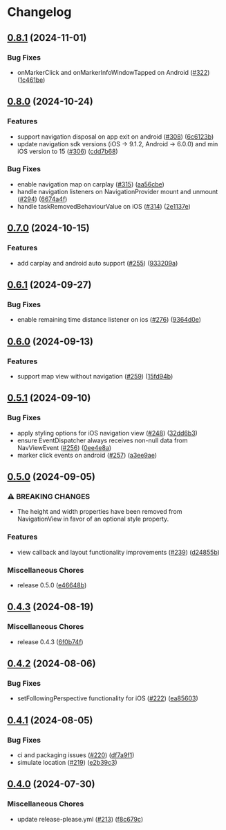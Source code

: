 # Changelog

## [0.8.1](https://github.com/googlemaps/react-native-navigation-sdk/compare/v0.8.0...v0.8.1) (2024-11-01)


### Bug Fixes

* onMarkerClick and onMarkerInfoWindowTapped on Android ([#322](https://github.com/googlemaps/react-native-navigation-sdk/issues/322)) ([1c461be](https://github.com/googlemaps/react-native-navigation-sdk/commit/1c461becf544837cb6ecc20d435125b017a248ec))

## [0.8.0](https://github.com/googlemaps/react-native-navigation-sdk/compare/v0.7.0...v0.8.0) (2024-10-24)


### Features

* support navigation disposal on app exit on android ([#308](https://github.com/googlemaps/react-native-navigation-sdk/issues/308)) ([6c6123b](https://github.com/googlemaps/react-native-navigation-sdk/commit/6c6123b208ccbd7779aab1b7b8e0c9afd4da2d00))
* update navigation sdk versions (iOS -&gt; 9.1.2, Android -> 6.0.0) and min iOS version to 15 ([#306](https://github.com/googlemaps/react-native-navigation-sdk/issues/306)) ([cdd7b68](https://github.com/googlemaps/react-native-navigation-sdk/commit/cdd7b686e630b85f7945aee2a4a5802d2045e96a))


### Bug Fixes

* enable navigation map on carplay ([#315](https://github.com/googlemaps/react-native-navigation-sdk/issues/315)) ([aa56cbe](https://github.com/googlemaps/react-native-navigation-sdk/commit/aa56cbe8ee8ee955fb11c05fe55be4d6415a536d))
* handle navigation listeners on NavigationProvider mount and unmount ([#294](https://github.com/googlemaps/react-native-navigation-sdk/issues/294)) ([6674a4f](https://github.com/googlemaps/react-native-navigation-sdk/commit/6674a4fbf95f7939d7ebd5a99672fea9eeef5e22))
* handle taskRemovedBehaviourValue on iOS ([#314](https://github.com/googlemaps/react-native-navigation-sdk/issues/314)) ([2e1137e](https://github.com/googlemaps/react-native-navigation-sdk/commit/2e1137e62bd94500de709cdaafab4169fedc49d8))

## [0.7.0](https://github.com/googlemaps/react-native-navigation-sdk/compare/v0.6.1...v0.7.0) (2024-10-15)


### Features

* add carplay and android auto support ([#255](https://github.com/googlemaps/react-native-navigation-sdk/issues/255)) ([933209a](https://github.com/googlemaps/react-native-navigation-sdk/commit/933209a9c2fe97077b664aa3ee26b09e29d29d98))

## [0.6.1](https://github.com/googlemaps/react-native-navigation-sdk/compare/v0.6.0...v0.6.1) (2024-09-27)


### Bug Fixes

* enable remaining time distance listener on ios ([#276](https://github.com/googlemaps/react-native-navigation-sdk/issues/276)) ([9364d0e](https://github.com/googlemaps/react-native-navigation-sdk/commit/9364d0e5d390ba64de9caef151baf72bbab9522b))

## [0.6.0](https://github.com/googlemaps/react-native-navigation-sdk/compare/v0.5.1...v0.6.0) (2024-09-13)


### Features

* support map view without navigation ([#259](https://github.com/googlemaps/react-native-navigation-sdk/issues/259)) ([15fd94b](https://github.com/googlemaps/react-native-navigation-sdk/commit/15fd94bf61e232980144978be36e69a2cabe6e47))

## [0.5.1](https://github.com/googlemaps/react-native-navigation-sdk/compare/v0.5.0...v0.5.1) (2024-09-10)


### Bug Fixes

* apply styling options for iOS navigation view ([#248](https://github.com/googlemaps/react-native-navigation-sdk/issues/248)) ([32dd6b3](https://github.com/googlemaps/react-native-navigation-sdk/commit/32dd6b3ced3ab7e07cec85d22b5b053028e645b6))
* ensure EventDispatcher always receives non-null data from NavViewEvent ([#256](https://github.com/googlemaps/react-native-navigation-sdk/issues/256)) ([0ee4e8a](https://github.com/googlemaps/react-native-navigation-sdk/commit/0ee4e8a5b687bc947f7420afc018484df10b0c21))
* marker click events on android ([#257](https://github.com/googlemaps/react-native-navigation-sdk/issues/257)) ([a3ee9ae](https://github.com/googlemaps/react-native-navigation-sdk/commit/a3ee9ae29939bba0b42f6a34b8ba7c84e2d93efe))

## [0.5.0](https://github.com/googlemaps/react-native-navigation-sdk/compare/v0.4.3...v0.5.0) (2024-09-05)


### ⚠ BREAKING CHANGES

* The height and width properties have been removed from NavigationView in favor of an optional style property.

### Features

* view callback and layout functionality improvements ([#239](https://github.com/googlemaps/react-native-navigation-sdk/issues/239)) ([d24855b](https://github.com/googlemaps/react-native-navigation-sdk/commit/d24855b9b391f41fedc46137267c2d947c57ca16))


### Miscellaneous Chores

* release 0.5.0 ([e46648b](https://github.com/googlemaps/react-native-navigation-sdk/commit/e46648b2ffb71503608ec8cb704a03e7c43840f1))

## [0.4.3](https://github.com/googlemaps/react-native-navigation-sdk/compare/v0.4.2...v0.4.3) (2024-08-19)


### Miscellaneous Chores

* release 0.4.3 ([6f0b74f](https://github.com/googlemaps/react-native-navigation-sdk/commit/6f0b74f3ae9d3a830f2055090fc1a88691109d9d))

## [0.4.2](https://github.com/googlemaps/react-native-navigation-sdk/compare/v0.4.1...v0.4.2) (2024-08-06)


### Bug Fixes

* setFollowingPerspective functionality for iOS ([#222](https://github.com/googlemaps/react-native-navigation-sdk/issues/222)) ([ea85603](https://github.com/googlemaps/react-native-navigation-sdk/commit/ea85603daad5dc247fa390103ba3638ab9d43aaf))

## [0.4.1](https://github.com/googlemaps/react-native-navigation-sdk/compare/v0.4.0...v0.4.1) (2024-08-05)


### Bug Fixes

* ci and packaging issues ([#220](https://github.com/googlemaps/react-native-navigation-sdk/issues/220)) ([df7a9f1](https://github.com/googlemaps/react-native-navigation-sdk/commit/df7a9f12a31f77d223655bef6f05bb4b89d636a4))
* simulate location ([#219](https://github.com/googlemaps/react-native-navigation-sdk/issues/219)) ([e2b39c3](https://github.com/googlemaps/react-native-navigation-sdk/commit/e2b39c3b62136a07c26aa671949c969c9aa1e3d1))

## [0.4.0](https://github.com/googlemaps/react-native-navigation-sdk/compare/0.4.0-beta...v0.4.0) (2024-07-30)


### Miscellaneous Chores

* update release-please.yml ([#213](https://github.com/googlemaps/react-native-navigation-sdk/issues/213)) ([f8c679c](https://github.com/googlemaps/react-native-navigation-sdk/commit/f8c679c19c1dee99123cf52b4686782a61cff7f2))
